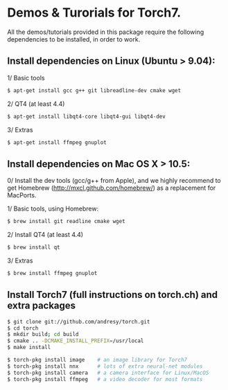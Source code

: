 # Demos & Turorials for Torch7.

All the demos/tutorials provided in this package
require the following dependencies to be installed, in
order to work.

## Install dependencies on Linux (Ubuntu > 9.04):

1/ Basic tools

``` sh
$ apt-get install gcc g++ git libreadline-dev cmake wget
```

2/ QT4 (at least 4.4)

``` sh
$ apt-get install libqt4-core libqt4-gui libqt4-dev
```

3/ Extras

``` sh
$ apt-get install ffmpeg gnuplot
```

## Install dependencies on Mac OS X > 10.5:

0/ Install the dev tools (gcc/g++ from Apple),
   and we highly recommend to get Homebrew
   (http://mxcl.github.com/homebrew/) as a replacement
   for MacPorts.

1/ Basic tools, using Homebrew:

``` sh
$ brew install git readline cmake wget
```

2/ Install QT4 (at least 4.4)

``` sh
$ brew install qt
```

3/ Extras

``` sh
$ brew install ffmpeg gnuplot
```

## Install Torch7 (full instructions on torch.ch) and extra packages

``` sh
$ git clone git://github.com/andresy/torch.git
$ cd torch
$ mkdir build; cd build
$ cmake .. -DCMAKE_INSTALL_PREFIX=/usr/local
$ make install
```

``` sh
$ torch-pkg install image    # an image library for Torch7
$ torch-pkg install nnx      # lots of extra neural-net modules
$ torch-pkg install camera   # a camera interface for Linux/MacOS
$ torch-pkg install ffmpeg   # a video decoder for most formats
```
